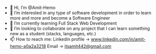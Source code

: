 - 👋 Hi, I’m @Amit-Hemo
- 👀 I’m interested in any type of software development in order to learn more and more and become a Software Engineer
- 🌱 I’m currently learning Full Stack Web Development
- 💞️ I’m looking to collaborate on any project that I can learn something new as a student (stacks, languages, etc.)
- 📫 How to reach me: 
     Linkedin profile -> www.linkedin.com/in/amit-hemo-a0a2a3218
     Email -> itsamit442@gmail.com

<!---
Amit-Hemo/Amit-Hemo is a ✨ special ✨ repository because its `README.md` (this file) appears on your GitHub profile.
You can click the Preview link to take a look at your changes.
--->
